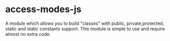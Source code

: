 # access-modes-js
A module which allows you to build "classes" with public, private,protected, static and static constants support. This module is simple to use and require almost no extra code.
